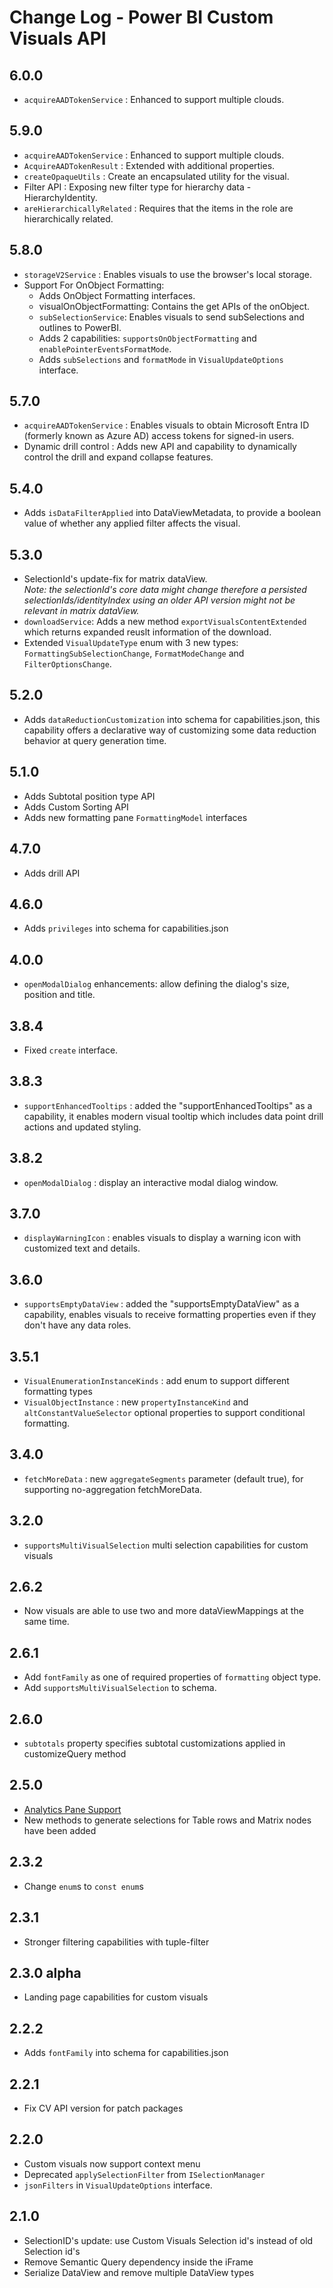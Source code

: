 # Change Log - Power BI Custom Visuals API
## 6.0.0
* `acquireAADTokenService` : Enhanced to support multiple clouds.

## 5.9.0
* `acquireAADTokenService` : Enhanced to support multiple clouds.
* `AcquireAADTokenResult` : Extended with additional properties.
* `createOpaqueUtils` : Create an encapsulated utility for the visual.
* Filter API : Exposing new filter type for hierarchy data - HierarchyIdentity.
* `areHierarchicallyRelated` : Requires that the items in the role are hierarchically related.

## 5.8.0
* `storageV2Service` : Enables visuals to use the browser's local storage.
* Support For OnObject Formatting:
    - Adds OnObject Formatting interfaces.
    - visualOnObjectFormatting: Contains the get APIs of the onObject.
    - `subSelectionService`: Enables visuals to send subSelections and outlines to PowerBI.
    - Adds 2 capabilities: `supportsOnObjectFormatting` and `enablePointerEventsFormatMode`.
    - Adds `subSelections` and  `formatMode` in `VisualUpdateOptions` interface.

## 5.7.0
* `acquireAADTokenService` : Enables visuals to obtain Microsoft Entra ID (formerly known as Azure AD) access tokens for signed-in users.
* Dynamic drill control : Adds new API and capability to dynamically control the drill and expand collapse features.

## 5.4.0
* Adds `isDataFilterApplied` into DataViewMetadata, to provide a boolean value of whether any applied filter affects the visual.

## 5.3.0
* SelectionId's update-fix for matrix dataView.  
*Note: the selectionId's core data might change therefore a persisted selectionIds/identityIndex using an older API version might not be relevant in matrix dataView.*
* `downloadService`: Adds a new method `exportVisualsContentExtended` which returns expanded reuslt information of the download.
* Extended `VisualUpdateType` enum with 3 new types: `FormattingSubSelectionChange`, `FormatModeChange` and `FilterOptionsChange`.

## 5.2.0
* Adds `dataReductionCustomization` into schema for capabilities.json, this capability offers a declarative way of customizing some data reduction behavior at query generation time.

## 5.1.0 
* Adds Subtotal position type API 
* Adds Custom Sorting API
* Adds new formatting pane `FormattingModel` interfaces

## 4.7.0
* Adds drill API

## 4.6.0
* Adds `privileges` into schema for capabilities.json

## 4.0.0
* `openModalDialog` enhancements: allow defining the dialog's size, position and title.

## 3.8.4
* Fixed `create` interface.

## 3.8.3
* `supportEnhancedTooltips` : added the "supportEnhancedTooltips" as a capability, it enables modern visual tooltip which includes data point drill actions and updated styling.

## 3.8.2
* `openModalDialog` : display an interactive modal dialog window.

## 3.7.0
* `displayWarningIcon` : enables visuals to display a warning icon with customized text and details.

## 3.6.0
* `supportsEmptyDataView` : added the "supportsEmptyDataView" as a capability, enables visuals to receive formatting properties even if they don't have any data roles.

## 3.5.1
* `VisualEnumerationInstanceKinds` : add enum to support different formatting types
* `VisualObjectInstance` : new `propertyInstanceKind` and `altConstantValueSelector` optional properties to support conditional formatting.


## 3.4.0
* `fetchMoreData` : new `aggregateSegments` parameter (default true), for supporting no-aggregation fetchMoreData.

## 3.2.0
* `supportsMultiVisualSelection` multi selection capabilities for custom visuals

## 2.6.2
* Now visuals are able to use two and more dataViewMappings at the same time.

## 2.6.1
* Add `fontFamily` as one of required properties of `formatting` object type.
* Add `supportsMultiVisualSelection` to schema.

## 2.6.0
* `subtotals` property specifies subtotal customizations applied in customizeQuery method

## 2.5.0
* [Analytics Pane Support](../how-to-guide/analytics-properties/)
* New methods to generate selections for Table rows and Matrix nodes have been added

## 2.3.2
* Change `enum`s to `const enum`s

## 2.3.1
* Stronger filtering capabilities with tuple-filter

## 2.3.0 alpha
* Landing page capabilities for custom visuals

## 2.2.2
* Adds `fontFamily` into schema for capabilities.json

## 2.2.1
* Fix CV API version for patch packages

## 2.2.0
* Custom visuals now support context menu
* Deprecated `applySelectionFilter` from `ISelectionManager`
* `jsonFilters` in `VisualUpdateOptions` interface.

## 2.1.0
* SelectionID's update: use Custom Visuals Selection id's instead of old Selection id's 
* Remove Semantic Query dependency inside the iFrame
* Serialize DataView and remove multiple DataView types
